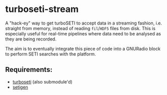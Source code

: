# turboseti-stream

A "hack-ey" way to get turboSETI to accept data in a streaming fashion, i.e. straight from memory, instead of reading `fil`/`HDF5` files from disk. 
This is especially useful for real-time pipelines where data need to be analysed as they are being recorded.

The aim is to eventually integrate this piece of code into a GNURadio block to perform SETI searches with the platform.

## Requirements:
- [turboseti](https://github.com/UCBerkeleySETI/turbo_seti) (also submodule'd)
- [setigen](https://github.com/bbrzycki/setigen)
